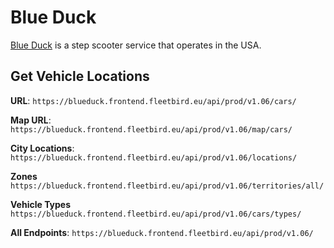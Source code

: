 # Blue Duck
[Blue Duck](https://www.flyblueduck.com/) is a step scooter service that operates in the USA.

## Get Vehicle Locations

**URL**: `https://blueduck.frontend.fleetbird.eu/api/prod/v1.06/cars/`

**Map URL**: `https://blueduck.frontend.fleetbird.eu/api/prod/v1.06/map/cars/`

**City Locations**: `https://blueduck.frontend.fleetbird.eu/api/prod/v1.06/locations/`

**Zones** `https://blueduck.frontend.fleetbird.eu/api/prod/v1.06/territories/all/`

**Vehicle Types** `https://blueduck.frontend.fleetbird.eu/api/prod/v1.06/cars/types/`

**All Endpoints**: `https://blueduck.frontend.fleetbird.eu/api/prod/v1.06/`
